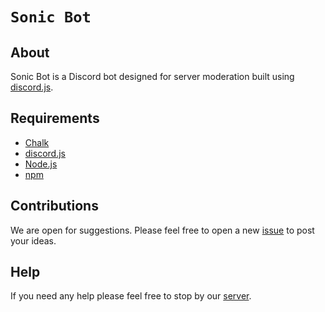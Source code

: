 # `Sonic Bot`

## About
Sonic Bot is a Discord bot designed for server moderation built using [discord.js].

## Requirements
* [Chalk]
* [discord.js]
* [Node.js]
* [npm]

## Contributions
We are open for suggestions. Please feel free to open a new [issue] to post your ideas.

## Help
If you need any help please feel free to stop by our [server].

[//]: # (Variables)
[chalk]: <http://www.npmjs.com/package/chalk> (Chalk)
[discord.js]: <https://discord.js.org/#/> (discord.js)
[issue]: <http://github.com/Aceheliflyer/Ace-Bot/issues> (Issues)
[logo]: <http://en.gravatar.com/userimage/97665237/80339c445f02e004c2a89c8726a0a58f.png> (Ace Bot)
[node.js]: <http://nodejs.org> (Node.js)
[npm]: <https://www.npmjs.com/> (npm)
[server]: <https://discord.gg/sF9gC> (Sonic's Official Discord Server)
